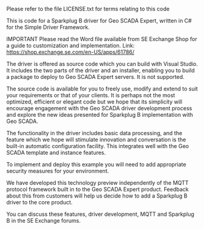 Please refer to the file LICENSE.txt for terms relating to this code

This is code for a Sparkplug B driver for Geo SCADA Expert, written in C# 
for the Simple Driver Framework.

IMPORTANT
Please read the Word file available from SE Exchange Shop for a guide
to customization and implementation.
Link: https://shop.exchange.se.com/en-US/apps/61786/

The driver is offered as source code which you can build with Visual 
Studio. It includes the two parts of the driver and an installer, enabling 
you to build a package to deploy to Geo SCADA Expert servers. It is not 
supported.

The source code is available for you to freely use, modify and extend to 
suit your requirements or that of your clients. It is perhaps not the 
most optimized, efficient or elegant code but we hope that its simplicity 
will encourage engagement with the Geo SCADA driver development process 
and explore the new ideas presented for Sparkplug B implementation with 
Geo SCADA.

The functionality in the driver includes basic data processing, and the 
feature which we hope will stimulate innovation and conversation is the 
built-in automatic configuration facility. This integrates well with the 
Geo SCADA template and instance features.

To implement and deploy this example you will need to add appropriate 
security measures for your environment.

We have developed this technology preview independently of the MQTT 
protocol framework built in to the Geo SCADA Expert product. Feedback 
about this from customers will help us decide how to add a Sparkplug B 
driver to the core product.

You can discuss these features, driver development, MQTT and Sparkplug B 
in the SE Exchange forums.


